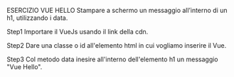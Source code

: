 ESERCIZIO VUE HELLO
Stampare a schermo un messaggio all’interno di un h1, utilizzando i data.

Step1
Importare il VueJs usando il link della cdn.

Step2
Dare una classe o id all'elemento html in cui vogliamo inserire il Vue.

Step3
Col metodo data inesire all'interno dell'elemento h1 un messaggio "Vue Hello".